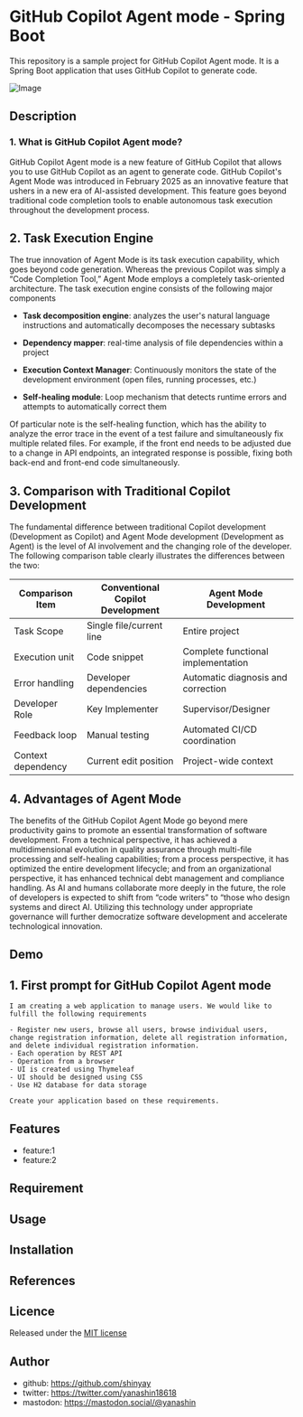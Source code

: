 # GitHub Copilot Agent mode - Spring Boot

This repository is a sample project for GitHub Copilot Agent mode. It is a Spring Boot application that uses GitHub Copilot to generate code.

![Image](https://github.com/user-attachments/assets/b027bc53-2178-4b78-b466-7616c7d5fbd9)

## Description

### 1. What is GitHub Copilot Agent mode?

GitHub Copilot Agent mode is a new feature of GitHub Copilot that allows you to use GitHub Copilot as an agent to generate code. GitHub Copilot's Agent Mode was introduced in February 2025 as an innovative feature that ushers in a new era of AI-assisted development. This feature goes beyond traditional code completion tools to enable autonomous task execution throughout the development process.

## 2. Task Execution Engine
The true innovation of Agent Mode is its task execution capability, which goes beyond code generation. Whereas the previous Copilot was simply a “Code Completion Tool,” Agent Mode employs a completely task-oriented architecture. The task execution engine consists of the following major components

- **Task decomposition engine**: analyzes the user's natural language instructions and automatically decomposes the necessary subtasks

- **Dependency mapper**: real-time analysis of file dependencies within a project

- **Execution Context Manager**: Continuously monitors the state of the development environment (open files, running processes, etc.)

- **Self-healing module**: Loop mechanism that detects runtime errors and attempts to automatically correct them

Of particular note is the self-healing function, which has the ability to analyze the error trace in the event of a test failure and simultaneously fix multiple related files. For example, if the front end needs to be adjusted due to a change in API endpoints, an integrated response is possible, fixing both back-end and front-end code simultaneously.

## 3. Comparison with Traditional Copilot Development

The fundamental difference between traditional Copilot development (Development as Copilot) and Agent Mode development (Development as Agent) is the level of AI involvement and the changing role of the developer. The following comparison table clearly illustrates the differences between the two:

|Comparison Item|Conventional Copilot Development|Agent Mode Development|
|---|---|---|
|Task Scope|Single file/current line|Entire project|
|Execution unit|Code snippet|Complete functional implementation|
|Error handling|Developer dependencies|Automatic diagnosis and correction|
|Developer Role|Key Implementer|Supervisor/Designer|
|Feedback loop|Manual testing|Automated CI/CD coordination|
|Context dependency|Current edit position|Project-wide context

## 4. Advantages of Agent Mode

The benefits of the GitHub Copilot Agent Mode go beyond mere productivity gains to promote an essential transformation of software development. From a technical perspective, it has achieved a multidimensional evolution in quality assurance through multi-file processing and self-healing capabilities; from a process perspective, it has optimized the entire development lifecycle; and from an organizational perspective, it has enhanced technical debt management and compliance handling. As AI and humans collaborate more deeply in the future, the role of developers is expected to shift from “code writers” to “those who design systems and direct AI. Utilizing this technology under appropriate governance will further democratize software development and accelerate technological innovation.

## Demo

## 1. First prompt for GitHub Copilot Agent mode

```text
I am creating a web application to manage users. We would like to fulfill the following requirements

- Register new users, browse all users, browse individual users, change registration information, delete all registration information, and delete individual registration information.
- Each operation by REST API
- Operation from a browser
- UI is created using Thymeleaf
- UI should be designed using CSS
- Use H2 database for data storage

Create your application based on these requirements.
```


## Features

- feature:1
- feature:2

## Requirement

## Usage

## Installation

## References

## Licence

Released under the [MIT license](https://gist.githubusercontent.com/shinyay/56e54ee4c0e22db8211e05e70a63247e/raw/f3ac65a05ed8c8ea70b653875ccac0c6dbc10ba1/LICENSE)

## Author

- github: <https://github.com/shinyay>
- twitter: <https://twitter.com/yanashin18618>
- mastodon: <https://mastodon.social/@yanashin>
